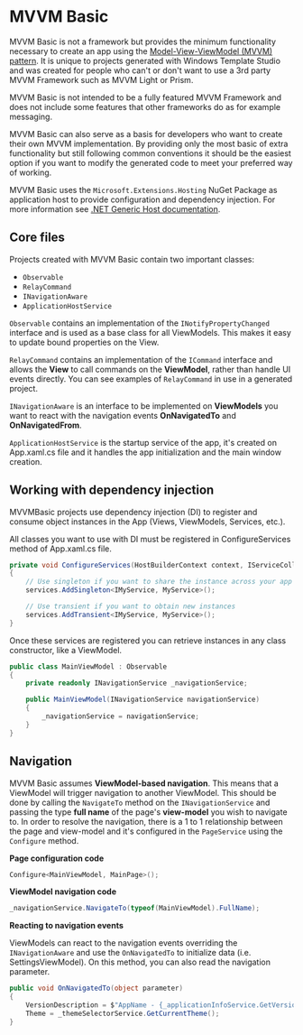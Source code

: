 # MVVM Basic

MVVM Basic is not a framework but provides the minimum functionality necessary to create an app using the [Model-View-ViewModel (MVVM) pattern](https://en.wikipedia.org/wiki/Model%E2%80%93view%E2%80%93viewmodel). It is unique to projects generated with Windows Template Studio and was created for people who can't or don't want to use a 3rd party MVVM Framework such as MVVM Light or Prism.

MVVM Basic is not intended to be a fully featured MVVM Framework and does not include some features that other frameworks do as for example messaging.

MVVM Basic can also serve as a basis for developers who want to create their own MVVM implementation. By providing only the most basic of extra functionality but still following common conventions it should be the easiest option if you want to modify the generated code to meet your preferred way of working.

MVVM Basic uses the `Microsoft.Extensions.Hosting` NuGet Package as application host to provide configuration and dependency injection. For more information see [.NET Generic Host documentation](https://docs.microsoft.com/en-us/aspnet/core/fundamentals/host/generic-host).

## Core files

Projects created with MVVM Basic contain two important classes:

- `Observable`
- `RelayCommand`
- `INavigationAware`
- `ApplicationHostService`

`Observable` contains an implementation of the `INotifyPropertyChanged` interface and is used as a base class for all ViewModels. This makes it easy to update bound properties on the View.

`RelayCommand` contains an implementation of the `ICommand` interface and allows the **View** to call commands on the **ViewModel**, rather than handle UI events directly. You can see examples of `RelayCommand` in use in a generated project.

`INavigationAware` is an interface to be implemented on **ViewModels** you want to react with the navigation events **OnNavigatedTo** and **OnNavigatedFrom**.

`ApplicationHostService` is the startup service of the app, it's created on App.xaml.cs file and it handles the app initialization and the main window creation.

## Working with dependency injection

MVVMBasic projects use dependency injection (DI) to register and consume object instances in the App (Views, ViewModels, Services, etc.).

All classes you want to use with DI must be registered in ConfigureServices method of App.xaml.cs file.

```csharp
private void ConfigureServices(HostBuilderContext context, IServiceCollection services)
{
    // Use singleton if you want to share the instance across your app
    services.AddSingleton<IMyService, MyService>();

    // Use transient if you want to obtain new instances
    services.AddTransient<IMyService, MyService>();
}
```

Once these services are registered you can retrieve instances in any class constructor, like a ViewModel.

```csharp
public class MainViewModel : Observable
{
    private readonly INavigationService _navigationService;

    public MainViewModel(INavigationService navigationService)
    {
        _navigationService = navigationService;
    }
}
```

## Navigation

MVVM Basic assumes **ViewModel-based navigation**. This means that a ViewModel will trigger navigation to another ViewModel. This should be done by calling the `NavigateTo` method on the `INavigationService` and passing the type **full name** of the page's **view-model** you wish to navigate to. In order to resolve the navigation, there is a 1 to 1 relationship between the page and view-model and it's configured in the `PageService` using the `Configure` method.

**Page configuration code**

```csharp
Configure<MainViewModel, MainPage>();
```

**ViewModel navigation code**

```csharp
_navigationService.NavigateTo(typeof(MainViewModel).FullName);
```

**Reacting to navigation events**

ViewModels can react to the navigation events overriding the `INavigationAware` and use the `OnNavigatedTo` to initialize data (i.e. SettingsViewModel). On this method, you can also read the navigation parameter.

```csharp
public void OnNavigatedTo(object parameter)
{
    VersionDescription = $"AppName - {_applicationInfoService.GetVersion()}";
    Theme = _themeSelectorService.GetCurrentTheme();
}
```